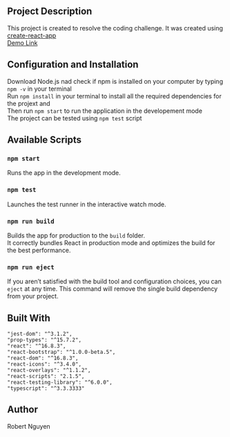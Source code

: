 ## Project Description

This project is created to resolve the coding challenge. It was created using [create-react-app](https://github.com/facebook/create-react-app) <br>
[Demo Link](https://MinhNNguyen.github.io/React-ProductPage/)
## Configuration and Installation

Download Node.js nad check if npm is installed on your computer by typing `npm -v` in your terminal <br>
Run `npm install` in your terminal to install all the required dependencies for the projext and <br>
Then run `npm start` to run the application in the developement mode <br>
The project can be tested using `npm test` script

## Available Scripts

### `npm start`

Runs the app in the development mode.<br>

### `npm test`

Launches the test runner in the interactive watch mode.<br>

### `npm run build`

Builds the app for production to the `build` folder.<br>
It correctly bundles React in production mode and optimizes the build for the best performance.

### `npm run eject`

If you aren’t satisfied with the build tool and configuration choices, you can `eject` at any time. This command will remove the single build dependency from your project.

## Built With

    "jest-dom": "^3.1.2",
    "prop-types": "^15.7.2",
    "react": "^16.8.3",
    "react-bootstrap": "^1.0.0-beta.5",
    "react-dom": "^16.8.3",
    "react-icons": "^3.4.0",
    "react-overlays": "^1.1.2",
    "react-scripts": "2.1.5",
    "react-testing-library": "^6.0.0",
    "typescript": "^3.3.3333"

## Author

Robert Nguyen